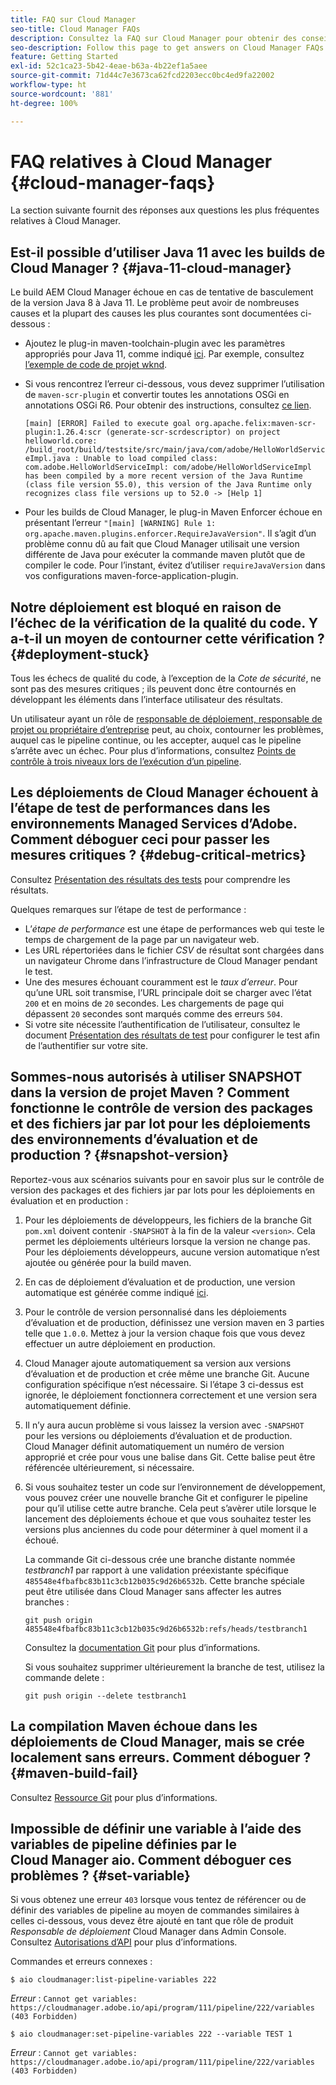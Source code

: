 ```yaml
---
title: FAQ sur Cloud Manager
seo-title: Cloud Manager FAQs
description: Consultez la FAQ sur Cloud Manager pour obtenir des conseils de dépannage
seo-description: Follow this page to get answers on Cloud Manager FAQs
feature: Getting Started
exl-id: 52c1ca23-5b42-4eae-b63a-4b22ef1a5aee
source-git-commit: 71d44c7e3673ca62fcd2203ecc0bc4ed9fa22002
workflow-type: ht
source-wordcount: '881'
ht-degree: 100%

---
```


# FAQ relatives à Cloud Manager {#cloud-manager-faqs}

La section suivante fournit des réponses aux questions les plus fréquentes relatives à Cloud Manager.

## Est-il possible d’utiliser Java 11 avec les builds de Cloud Manager ? {#java-11-cloud-manager}

Le build AEM Cloud Manager échoue en cas de tentative de basculement de la version Java 8 à Java 11. Le problème peut avoir de nombreuses causes et la plupart des causes les plus courantes sont documentées ci-dessous :

* Ajoutez le plug-in maven-toolchain-plugin avec les paramètres appropriés pour Java 11, comme indiqué [ici](https://experienceleague.adobe.com/docs/experience-manager-cloud-manager/using/getting-started/create-application-project/using-the-wizard.html?lang=fr#getting-started).  Par exemple, consultez [l’exemple de code de projet wknd](https://github.com/adobe/aem-guides-wknd/commit/6cb5238cb6b932735dcf91b21b0d835ae3a7fe75).

* Si vous rencontrez l’erreur ci-dessous, vous devez supprimer l’utilisation de `maven-scr-plugin` et convertir toutes les annotations OSGi en annotations OSGi R6. Pour obtenir des instructions, consultez [ce lien](https://cqdump.wordpress.com/2019/01/03/from-scr-annotations-to-osgi-annotations/).

   `[main] [ERROR] Failed to execute goal org.apache.felix:maven-scr-plugin:1.26.4:scr (generate-scr-scrdescriptor) on project helloworld.core: /build_root/build/testsite/src/main/java/com/adobe/HelloWorldServiceImpl.java : Unable to load compiled class: com.adobe.HelloWorldServiceImpl: com/adobe/HelloWorldServiceImpl has been compiled by a more recent version of the Java Runtime (class file version 55.0), this version of the Java Runtime only recognizes class file versions up to 52.0 -> [Help 1]`

* Pour les builds de Cloud Manager, le plug-in Maven Enforcer échoue en présentant l’erreur `"[main] [WARNING] Rule 1: org.apache.maven.plugins.enforcer.RequireJavaVersion"`. Il s’agit d’un problème connu dû au fait que Cloud Manager utilisait une version différente de Java pour exécuter la commande maven plutôt que de compiler le code. Pour l’instant, évitez d’utiliser `requireJavaVersion` dans vos configurations maven-force-application-plugin.

## Notre déploiement est bloqué en raison de l’échec de la vérification de la qualité du code. Y a-t-il un moyen de contourner cette vérification ? {#deployment-stuck}

Tous les échecs de qualité du code, à l’exception de la *Cote de sécurité*, ne sont pas des mesures critiques ; ils peuvent donc être contournés en développant les éléments dans l’interface utilisateur des résultats.

Un utilisateur ayant un rôle de [responsable de déploiement, responsable de projet ou propriétaire d’entreprise](https://experienceleague.adobe.com/docs/experience-manager-cloud-manager/using/requirements/setting-up-users-and-roles.html?lang=fr#requirements) peut, au choix, contourner les problèmes, auquel cas le pipeline continue, ou les accepter, auquel cas le pipeline s’arrête avec un échec.  Pour plus d’informations, consultez [Points de contrôle à trois niveaux lors de l’exécution d’un pipeline](https://experienceleague.adobe.com/docs/experience-manager-cloud-manager/using/how-to-use/understand-your-test-results.html?lang=fr#how-to-use).

## Les déploiements de Cloud Manager échouent à l’étape de test de performances dans les environnements Managed Services d’Adobe. Comment déboguer ceci pour passer les mesures critiques ? {#debug-critical-metrics}

Consultez [Présentation des résultats des tests](https://experienceleague.adobe.com/docs/experience-manager-cloud-manager/using/how-to-use/understand-your-test-results.html?lang=fr#how-to-use) pour comprendre les résultats.

Quelques remarques sur l’étape de test de performance :

* L’*étape de performance* est une étape de performances web qui teste le temps de chargement de la page par un navigateur web.
* Les URL répertoriées dans le fichier *CSV* de résultat sont chargées dans un navigateur Chrome dans l’infrastructure de Cloud Manager pendant le test.
* Une des mesures échouant couramment est le *taux d’erreur*. Pour qu’une URL soit transmise, l’URL principale doit se charger avec l’état `200` et en moins de `20` secondes. Les chargements de page qui dépassent `20` secondes sont marqués comme des erreurs `504`.
* Si votre site nécessite l’authentification de l’utilisateur, consultez le document [Présentation des résultats de test](understand-your-test-results.md#authenticated-performance-testing) pour configurer le test afin de l’authentifier sur votre site.

## Sommes-nous autorisés à utiliser SNAPSHOT dans la version de projet Maven ? Comment fonctionne le contrôle de version des packages et des fichiers jar par lot pour les déploiements des environnements d’évaluation et de production ? {#snapshot-version}

Reportez-vous aux scénarios suivants pour en savoir plus sur le contrôle de version des packages et des fichiers jar par lots pour les déploiements en évaluation et en production :

1. Pour les déploiements de développeurs, les fichiers de la branche Git `pom.xml` doivent contenir `-SNAPSHOT` à la fin de la valeur `<version>`. Cela permet les déploiements ultérieurs lorsque la version ne change pas. Pour les déploiements développeurs, aucune version automatique n’est ajoutée ou générée pour la build maven.

1. En cas de déploiement d’évaluation et de production, une version automatique est générée comme indiqué [ici](https://experienceleague.adobe.com/docs/experience-manager-cloud-manager/using/managing-code/activating-maven-project.html?lang=fr#managing-code).

1. Pour le contrôle de version personnalisé dans les déploiements d’évaluation et de production, définissez une version maven en 3 parties telle que `1.0.0`. Mettez à jour la version chaque fois que vous devez effectuer un autre déploiement en production.

1. Cloud Manager ajoute automatiquement sa version aux versions d’évaluation et de production et crée même une branche Git. Aucune configuration spécifique n’est nécessaire. Si l’étape 3 ci-dessus est ignorée, le déploiement fonctionnera correctement et une version sera automatiquement définie.

1. Il n’y aura aucun problème si vous laissez la version avec `-SNAPSHOT` pour les versions ou déploiements d’évaluation et de production. Cloud Manager définit automatiquement un numéro de version approprié et crée pour vous une balise dans Git. Cette balise peut être référencée ultérieurement, si nécessaire.

1. Si vous souhaitez tester un code sur l’environnement de développement, vous pouvez créer une nouvelle branche Git et configurer le pipeline pour qu’il utilise cette autre branche. Cela peut s’avèrer utile lorsque le lancement des déploiements échoue et que vous souhaitez tester les versions plus anciennes du code pour déterminer à quel moment il a échoué.

   La commande Git ci-dessous crée une branche distante nommée *testbranch1* par rapport à une validation préexistante spécifique `485548e4fbafbc83b11c3cb12b035c9d26b6532b`.  Cette branche spéciale peut être utilisée dans Cloud Manager sans affecter les autres branches :

   `git push origin 485548e4fbafbc83b11c3cb12b035c9d26b6532b:refs/heads/testbranch1`

   Consultez la [documentation Git](https://git-scm.com/book/en/v2/Git-Internals-Git-References) pour plus d’informations.

   Si vous souhaitez supprimer ultérieurement la branche de test, utilisez la commande delete :

   `git push origin --delete testbranch1`

## La compilation Maven échoue dans les déploiements de Cloud Manager, mais se crée localement sans erreurs. Comment déboguer ? {#maven-build-fail}

Consultez [Ressource Git](https://github.com/cqsupport/cloud-manager/blob/main/cm-build-step-fails.md) pour plus d’informations.

## Impossible de définir une variable à l’aide des variables de pipeline définies par le Cloud Manager aio. Comment déboguer ces problèmes ? {#set-variable}

Si vous obtenez une erreur `403` lorsque vous tentez de référencer ou de définir des variables de pipeline au moyen de commandes similaires à celles ci-dessous, vous devez être ajouté en tant que rôle de produit *Responsable de déploiement* Cloud Manager dans Admin Console.\
Consultez [Autorisations d’API](https://www.adobe.io/apis/experiencecloud/cloud-manager/docs.html#!AdobeDocs/cloudmanager-api-docs/master/permissions.md) pour plus d’informations.

Commandes et erreurs connexes :

`$ aio cloudmanager:list-pipeline-variables 222`

*Erreur* : `Cannot get variables: https://cloudmanager.adobe.io/api/program/111/pipeline/222/variables (403 Forbidden)`

`$ aio cloudmanager:set-pipeline-variables 222 --variable TEST 1`

*Erreur* : `Cannot get variables: https://cloudmanager.adobe.io/api/program/111/pipeline/222/variables (403 Forbidden)`
